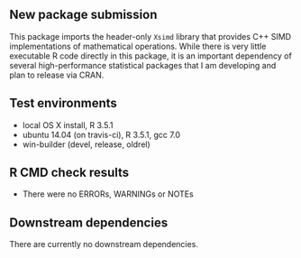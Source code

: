## New package submission
This package imports the header-only `Xsimd` library that provides C++ SIMD
implementations of mathematical operations.  While there is very little executable
R code directly in this package, it is an important dependency of several high-performance
statistical packages that I am developing and plan to release via CRAN.

## Test environments
* local OS X install, R 3.5.1
* ubuntu 14.04 (on travis-ci), R 3.5.1, gcc 7.0
* win-builder (devel, release, oldrel)

## R CMD check results
* There were no ERRORs, WARNINGs or NOTEs

## Downstream dependencies
There are currently no downstream dependencies.
